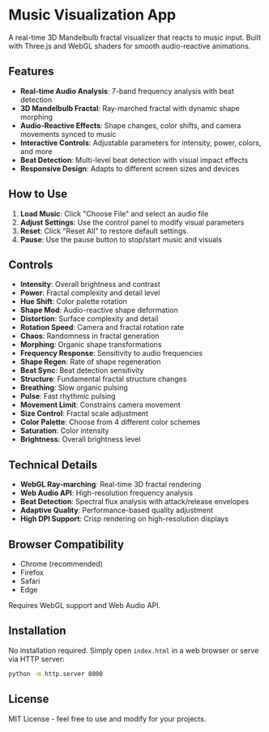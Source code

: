 # Music Visualization App

A real-time 3D Mandelbulb fractal visualizer that reacts to music input. Built with Three.js and WebGL shaders for smooth audio-reactive animations.

## Features

- **Real-time Audio Analysis**: 7-band frequency analysis with beat detection
- **3D Mandelbulb Fractal**: Ray-marched fractal with dynamic shape morphing
- **Audio-Reactive Effects**: Shape changes, color shifts, and camera movements synced to music
- **Interactive Controls**: Adjustable parameters for intensity, power, colors, and more
- **Beat Detection**: Multi-level beat detection with visual impact effects
- **Responsive Design**: Adapts to different screen sizes and devices

## How to Use

1. **Load Music**: Click "Choose File" and select an audio file
2. **Adjust Settings**: Use the control panel to modify visual parameters
3. **Reset**: Click "Reset All" to restore default settings
4. **Pause**: Use the pause button to stop/start music and visuals

## Controls

- **Intensity**: Overall brightness and contrast
- **Power**: Fractal complexity and detail level
- **Hue Shift**: Color palette rotation
- **Shape Mod**: Audio-reactive shape deformation
- **Distortion**: Surface complexity and detail
- **Rotation Speed**: Camera and fractal rotation rate
- **Chaos**: Randomness in fractal generation
- **Morphing**: Organic shape transformations
- **Frequency Response**: Sensitivity to audio frequencies
- **Shape Regen**: Rate of shape regeneration
- **Beat Sync**: Beat detection sensitivity
- **Structure**: Fundamental fractal structure changes
- **Breathing**: Slow organic pulsing
- **Pulse**: Fast rhythmic pulsing
- **Movement Limit**: Constrains camera movement
- **Size Control**: Fractal scale adjustment
- **Color Palette**: Choose from 4 different color schemes
- **Saturation**: Color intensity
- **Brightness**: Overall brightness level

## Technical Details

- **WebGL Ray-marching**: Real-time 3D fractal rendering
- **Web Audio API**: High-resolution frequency analysis
- **Beat Detection**: Spectral flux analysis with attack/release envelopes
- **Adaptive Quality**: Performance-based quality adjustment
- **High DPI Support**: Crisp rendering on high-resolution displays

## Browser Compatibility

- Chrome (recommended)
- Firefox
- Safari
- Edge

Requires WebGL support and Web Audio API.

## Installation

No installation required. Simply open `index.html` in a web browser or serve via HTTP server:

```bash
python -m http.server 8000
```

## License

MIT License - feel free to use and modify for your projects.